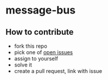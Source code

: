 # message-bus

## How to contribute

* fork this repo
* pick one of [open issues](https://github.com/damejidlo/message-bus/issues?q=is%3Aissue+is%3Aopen+sort%3Acreated-asc)
* assign to yourself
* solve it
* create a pull request, link with issue
